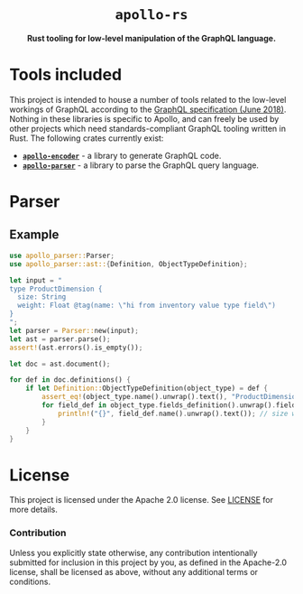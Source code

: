 <div align="center">
  <h1><code>apollo-rs</code></h1>

  <p>
    <strong>Rust tooling for low-level manipulation of the GraphQL language.</strong>
  </p>
</div>

# Tools included

This project is intended to house a number of tools related to the low-level
workings of GraphQL according to the [GraphQL
specification (June 2018)](https://spec.graphql.org/draft). Nothing in
these libraries is specific to Apollo, and can freely be used by other
projects which need standards-compliant GraphQL tooling written in Rust. The
following crates currently exist:

* [**`apollo-encoder`**](crates/apollo-encoder) - a library to generate GraphQL code.
* [**`apollo-parser`**](crates/apollo-parser) - a library to parse the GraphQL
  query language.

# Parser

## Example
```rust
use apollo_parser::Parser;
use apollo_parser::ast::{Definition, ObjectTypeDefinition};

let input = "
type ProductDimension {
  size: String
  weight: Float @tag(name: \"hi from inventory value type field\")
}
";
let parser = Parser::new(input);
let ast = parser.parse();
assert!(ast.errors().is_empty());

let doc = ast.document();

for def in doc.definitions() {
    if let Definition::ObjectTypeDefinition(object_type) = def {
        assert_eq!(object_type.name().unwrap().text(), "ProductDimension");
        for field_def in object_type.fields_definition().unwrap().field_definitions() {
            println!("{}", field_def.name().unwrap().text()); // size weight
        }
    }
}
```

# License

This project is licensed under the Apache 2.0 license.
See [LICENSE](LICENSE) for more details.

### Contribution

Unless you explicitly state otherwise, any contribution intentionally submitted
for inclusion in this project by you, as defined in the Apache-2.0 license,
shall be licensed as above, without any additional terms or conditions.